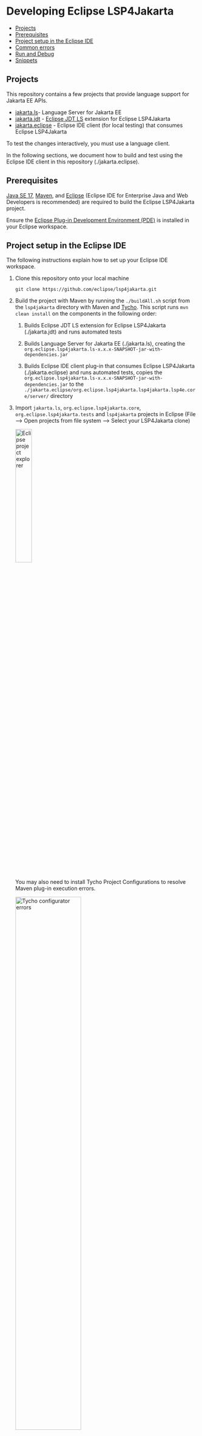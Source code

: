 # Developing Eclipse LSP4Jakarta

- [Projects](#projects)
- [Prerequisites](#prerequisites)
- [Project setup in the Eclipse IDE](#project-setup-in-the-eclipse-ide)
- [Common errors](#common-errors)
- [Run and Debug](#run-and-debug)
- [Snippets](#snippets)

## Projects

This repository contains a few projects that provide language support for Jakarta EE APIs.

- [jakarta.ls](./jakarta.ls/)- Language Server for Jakarta EE
- [jakarta.jdt](./jakarta.jdt/) - [Eclipse JDT LS](https://github.com/eclipse/eclipse.jdt.ls/) extension for Eclipse LSP4Jakarta
- [jakarta.eclipse](./jakarta.eclipse) - Eclipse IDE client (for local testing) that consumes Eclipse LSP4Jakarta

To test the changes interactively, you must use a language client.

In the following sections, we document how to build and test using the Eclipse IDE client in this repository (./jakarta.eclipse).

## Prerequisites

[Java SE 17](https://adoptium.net/en-GB/marketplace/), [Maven](https://maven.apache.org/download.cgi), and [Eclipse](https://www.eclipse.org/downloads/) (Eclipse IDE for Enterprise Java and Web Developers is recommended) are required to build the Eclipse LSP4Jakarta project.

Ensure the [Eclipse Plug-in Development Environment (PDE)](https://marketplace.eclipse.org/content/eclipse-pde-plug-development-environment) is installed in your Eclipse workspace.

## Project setup in the Eclipse IDE

The following instructions explain how to set up your Eclipse IDE workspace.

1. Clone this repository onto your local machine

    `git clone https://github.com/eclipse/lsp4jakarta.git`

2. Build the project with Maven by running the `./buildAll.sh` script from the `lsp4jakarta` directory with Maven and [Tycho](https://github.com/eclipse/tycho). This script runs `mvn clean install` on the components in the following order:

    1. Builds Eclipse JDT LS extension for Eclipse LSP4Jakarta (./jakarta.jdt) and runs automated tests

    2. Builds Language Server for Jakarta EE (./jakarta.ls), creating the `org.eclipse.lsp4jakarta.ls-x.x.x-SNAPSHOT-jar-with-dependencies.jar`

    3. Builds Eclipse IDE client plug-in that consumes Eclipse LSP4Jakarta (./jakarta.eclipse) and runs automated tests, copies the `org.eclipse.lsp4jakarta.ls-x.x.x-SNAPSHOT-jar-with-dependencies.jar` to the `./jakarta.eclipse/org.eclipse.lsp4jakarta.lsp4jakarta.lsp4e.core/server/` directory

3. Import `jakarta.ls`, `org.eclipse.lsp4jakarta.core`, `org.eclipse.lsp4jakarta.tests` and `lsp4jakarta` projects in Eclipse (File --> Open projects from file system --> Select your LSP4Jakarta clone)

    <img src="/docs/images/building_project_explorer.png" alt="Eclipse project explorer" height="30%" width="30%"/>

    You may also need to install Tycho Project Configurations to resolve Maven plug-in execution errors.

    <img src="/docs/images/building_tycho_configurator_1.png" alt="Tycho configurator errors" height="60%" width="60%"/>
    
    <img src="/docs/images/building_tycho_configurator_2.png" alt="Discover m2e connectors" height="40%" width="40%"/> <img src="/docs/images/building_tycho_configurator_3.png" alt="Installing Tycho Project Configurators" height="50%" width="50%"/>

4. Ensure that the Java projects are being built with `JavaSE-17` (Right-click project --> "Properties" --> "Java Build Path" --> "Libraries")

5. Configure the Java build path for the `org.eclipse.lsp4jakarta.lsp4e.core` project:

    1. Right-click "org.eclipse.lsp4jakarta.lsp4e.core project" --> "Properties" --> "Java Build Path" --> "Libraries"

        <img src="/docs/images/building_lsp4e_1.png" alt="lsp4e project build path" height="60%" width="60%"/>

    2. Select "Add External JARs..." and point to the jar located at `./jakarta.eclipse/org.eclipse.lsp4jakarta.lsp4jakarta.lsp4e.core/server/org.eclipse.lsp4jakarta.ls-x.x.x-SNAPSHOT-jar-with-dependencies.jar`

        <img src="/docs/images/building_lsp4e_2.png" alt="lsp4e project build path add external jar" height="60%" width="60%"/>

        <img src="/docs/images/building_lsp4e_3.png" alt="lsp4e project build path selecting external jar" height="60%" width="60%"/>

        <img src="/docs/images/building_lsp4e_4.png" alt="lsp4e project build path confirming jar" height="60%" width="60%"/>

## Common Errors 

1. When setting up the Eclipse workspace:  
&nbsp;- *Bundle 'org.apache.commons.lang3' cannot be resolved* in Eclipse workspace  
&nbsp;Solution: [#46](https://github.com/eclipse/lsp4jakarta/issues/46)

2. If during initial setup `mvn verify` returns errors or compilation failures, verify that you are using [JavaSE-17](https://www.oracle.com/ca-en/java/technologies/downloads/#java17). You may have to configure `$JAVA_HOME` variable and make sure it is pointing to the correct location.

## Run and Debug

Run `org.eclipse.lsp4jakarta.lsp4e.core` as an Eclipse Application to launch a new instance of the Eclipse IDE with Eclipse LSP4Jakarta (Right-click on the `org.eclipse.lsp4jakarta.lsp4e.core` project, "Run As" --> "Eclipse Application"). A new Eclipse application will launch with the Eclipse LSP4Jakarta Eclipse IDE client plug-in installed.

<img src="/docs/images/building_run_lsp4e.png" alt="Run lsp4e Eclipse IDE plug-in" height="60%" width="60%"/>

**To Debug**:

Debug `org.eclipse.lsp4jakarta.lsp4e.core` as an Eclipse Application to launch a new instance of the Eclipse IDE with Eclipse LSP4Jakarta (Right-click on the `org.eclipse.lsp4jakarta.lsp4e.core` project, "Debug As" --> "Eclipse Application"). A new Eclipse application will launch with the Eclipse LSP4Jakarta Eclipse IDE client plug-in installed.

<img src="/docs/images/building_debug_lsp4e.png" alt="Debug lsp4e Eclipse IDE plug-in" height="60%" width="60%"/>

## Snippets

Code snippets are completion items that quickly generate common blocks of code. Snippets in Eclipse LSP4Jakarta are contributed through [JSON files](../jakarta.ls/src/main/resources/). If you add new snippets, update the [features](../README.md#features) documentation.

Snippets use the following format:

```yaml
"<Jakarta EE API Name> - <brief description>": {
      "prefix": "<Jakarta EE API shortened name>_<noun describing the snippet>",
      "body": [
        "<body of snippet, this is the code that will be injected on selection>"
      ],
      "description": "<brief description of snippet, should not be longer than 1 sentence>",
      "context": {
        // snippets will only appear for users if the package specified here is found on the
        // project's class path and the content type is valid in the cursor's context.
        "type": "<package required for snippet (e.g. jakarta.servlet.http.HttpServlet)>"
        "contentType": "<descriptor from enum SnippetContentType (e.g. field)>"
      }
    }
```
